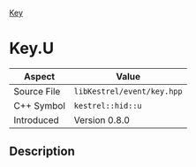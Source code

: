 [Key](index)
# Key.U
| Aspect | Value |
| --- | --- |
| Source File | `libKestrel/event/key.hpp` |
| C++ Symbol | `kestrel::hid::u` |
| Introduced | Version 0.8.0 |
## Description

